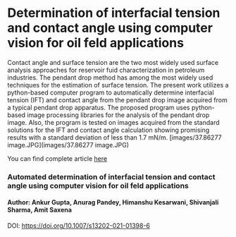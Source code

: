 # Determination of interfacial tension and contact angle using computer vision for oil feld applications

Contact angle and surface tension are the two most widely used surface analysis approaches for reservoir fuid characterization in petroleum industries. The pendant drop method has among the most widely used techniques for the estimation of surface tension. The present work utilizes a python-based computer program to automatically determine interfacial tension (IFT) and contact angle from the pendant drop image acquired from a typical pendant drop apparatus. The proposed program uses python-based image processing libraries for the analysis of the pendant drop image. Also, the program is tested on images acquired from the standard solutions for the IFT and contact angle calculation showing promising results with a standard deviation of less than 1.7 mN/m.
[images/37.86277 image.JPG](images/37.86277 image.JPG)

You can find complete article [here](https://doi.org/10.1007/s13202-021-01398-6)
### Automated determination of interfacial tension and contact angle using computer vision for oil feld applications
#### Author: Ankur Gupta, Anurag Pandey, Himanshu Kesarwani, Shivanjali Sharma, Amit Saxena
DOI: https://doi.org/10.1007/s13202-021-01398-6
